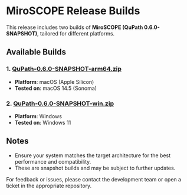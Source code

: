 # MiroSCOPE Release Builds

This release includes two builds of **MiroSCOPE (QuPath 0.6.0-SNAPSHOT)**, tailored for different platforms.

## Available Builds

### 1. [QuPath-0.6.0-SNAPSHOT-arm64.zip](https://www.synapse.org/Synapse:syn66348738)
- **Platform**: macOS (Apple Silicon)
- **Tested on**: macOS 14.5 (Sonoma)

### 2. [QuPath-0.6.0-SNAPSHOT-win.zip](https://www.synapse.org/Synapse:syn66348740)
- **Platform**: Windows
- **Tested on**: Windows 11

## Notes
- Ensure your system matches the target architecture for the best performance and compatibility.
- These are snapshot builds and may be subject to further updates.

For feedback or issues, please contact the development team or open a ticket in the appropriate repository.
